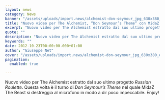 ```yaml
---
layout: news
category: News
banner: "/assets/uploads/import.news/alchemist-don-seymour_jpg_630x380_q85.jpg"
title: "Nuovo video per The Alchemist, “Don Seymour’s Theme” con MidaZ The Beast"
excerpt: "Nuovo video per The Alchemist estratto dal suo ultimo progetto Russian Roulette. Questa volta è il turno di Don Seymour’s Theme nel quale MidaZ The Beast si destreggia al microfono in modo a dir poco impeccabile. Enjoy!"
quote: ""
description: "Nuovo video per The Alchemist estratto dal suo ultimo progetto Russian Roulette. Questa volta è il turno di Don Seymour’s Theme nel quale MidaZ The Beast si destreggia al microfono in modo a dir poco impeccabile. Enjoy!"
keywords: ""
date: 2012-10-23T00:00:00.000+01:00
author: "Giuseppe Net"
cover: "/assets/uploads/import.news/alchemist-don-seymour_jpg_630x380_q85.jpg"
pagination:
  enabled: true

---
```


Nuovo video per The Alchemist estratto dal suo ultimo progetto _Russian Roulette_. Questa volta è il turno di _Don Seymour’s Theme_ nel quale MidaZ The Beast si destreggia al microfono in modo a dir poco impeccabile. Enjoy!